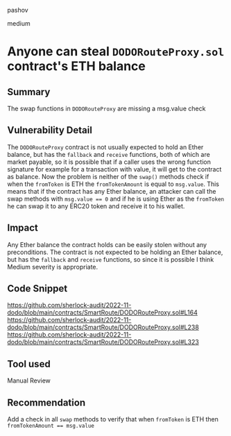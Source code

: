 pashov

medium

# Anyone can steal `DODORouteProxy.sol` contract's ETH balance

## Summary
The swap functions in `DODORouteProxy` are missing a msg.value check

## Vulnerability Detail
The `DODORouteProxy` contract is not usually expected to hold an Ether balance, but has the `fallback` and `receive` functions, both of which are market payable, so it is possible that if a caller uses the wrong function signature for example for a transaction with value, it will get to the contract as balance.
Now the problem is neither of the `swap()` methods check if when the `fromToken` is ETH the `fromTokenAmount` is equal to `msg.value`. This means that if the contract has any Ether balance, an attacker can call the swap methods with `msg.value == 0` and if he is using Ether as the `fromToken` he can swap it to any ERC20 token and receive it to his wallet.

## Impact
Any Ether balance the contract holds can be easily stolen without any preconditions. The contract is not expected to be holding an Ether balance, but has the `fallback` and `receive` functions, so since it is possible I think Medium severity is appropriate.

## Code Snippet
https://github.com/sherlock-audit/2022-11-dodo/blob/main/contracts/SmartRoute/DODORouteProxy.sol#L164
https://github.com/sherlock-audit/2022-11-dodo/blob/main/contracts/SmartRoute/DODORouteProxy.sol#L238
https://github.com/sherlock-audit/2022-11-dodo/blob/main/contracts/SmartRoute/DODORouteProxy.sol#L323
## Tool used

Manual Review

## Recommendation
Add a check in all `swap` methods to verify that when `fromToken` is ETH then `fromTokenAmount == msg.value`